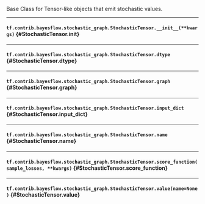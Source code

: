Base Class for Tensor-like objects that emit stochastic values.
- - -

#### `tf.contrib.bayesflow.stochastic_graph.StochasticTensor.__init__(**kwargs)` {#StochasticTensor.__init__}




- - -

#### `tf.contrib.bayesflow.stochastic_graph.StochasticTensor.dtype` {#StochasticTensor.dtype}




- - -

#### `tf.contrib.bayesflow.stochastic_graph.StochasticTensor.graph` {#StochasticTensor.graph}




- - -

#### `tf.contrib.bayesflow.stochastic_graph.StochasticTensor.input_dict` {#StochasticTensor.input_dict}




- - -

#### `tf.contrib.bayesflow.stochastic_graph.StochasticTensor.name` {#StochasticTensor.name}




- - -

#### `tf.contrib.bayesflow.stochastic_graph.StochasticTensor.score_function(sample_losses, **kwargs)` {#StochasticTensor.score_function}




- - -

#### `tf.contrib.bayesflow.stochastic_graph.StochasticTensor.value(name=None)` {#StochasticTensor.value}




